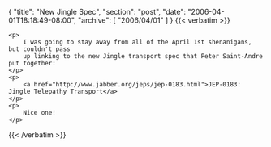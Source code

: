 {
  "title": "New Jingle Spec",
  "section": "post",
  "date": "2006-04-01T18:18:49-08:00",
  "archive": [
    "2006/04/01"
  ]
}
{{< verbatim >}}

    <p>
        I was going to stay away from all of the April 1st shenanigans, but couldn't pass
        up linking to the new Jingle transport spec that Peter Saint-Andre put together: 
    </p>
    <p>
        <a href="http://www.jabber.org/jeps/jep-0183.html">JEP-0183: Jingle Telepathy Transport</a> 
    </p>
    <p>
        Nice one! 
    </p>

{{< /verbatim >}}
